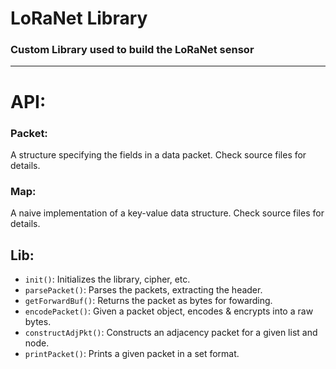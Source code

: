 # LoRaNet Library
### Custom Library used to build the LoRaNet sensor
---
# API:
### Packet:
A structure specifying the fields in a data packet. Check source files for details.
### Map: 
A naive implementation of a key-value data structure. Check source files for details.
## Lib:
- `init()`: Initializes the library, cipher, etc.
- `parsePacket()`: Parses the packets, extracting the header.
- `getForwardBuf()`: Returns the packet as bytes for fowarding.
- `encodePacket()`: Given a packet object, encodes & encrypts into a raw bytes.
- `constructAdjPkt()`: Constructs an adjacency packet for a given list and node.
- `printPacket()`: Prints a given packet in a set format.

